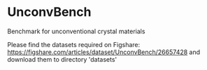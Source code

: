 # UnconvBench
Benchmark for unconventional crystal materials

Please find the datasets required on Figshare: https://figshare.com/articles/dataset/UnconvBench/26657428 and download them to directory 'datasets'

